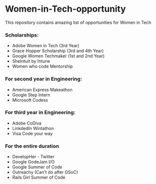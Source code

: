# Women-in-Tech-opportunity
  This repository contains amazing list of opportunities for Women in Tech

### Scholarships:
- Adobe Women in Tech (3rd Year)
- Grace Hopper Scholarship (3rd and 4th Year)
- Google Women Techmaker (1st and 2nd Year)
- SheIntuit by Intune
- Women who code Mentorship

### For second year in Engineering:
- American Express Makeathon
- Google Step Intern
- Microsoft Codess

### For third year in Engineering:
- Adobe CoDiva
- LinkdedIn Wintathon
- Visa Code your way

### For the entire duration
- DevelopHer - Twitter
- Google GodeJam I/O
- Google Summer of Code
- Outreachy (Can't do after GSoC)
- Rails Girl Summer of Code
